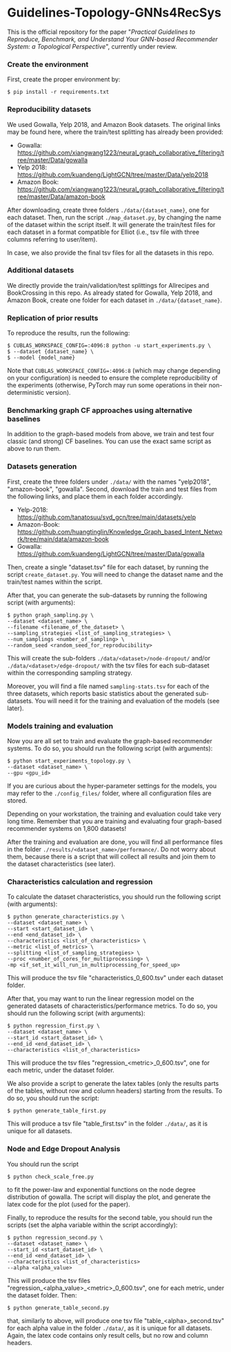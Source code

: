 # Guidelines-Topology-GNNs4RecSys

This is the official repository for the paper "_Practical Guidelines to Reproduce, Benchmark, and Understand Your GNN-based Recommender System: a Topological Perspective_", currently under review.

### Create the environment

First, create the proper environment by:

```
$ pip install -r requirements.txt
```

### Reproducibility datasets
We used Gowalla, Yelp 2018, and Amazon Book datasets. The original links may be found here, where the train/test splitting has already been provided:

- Gowalla: https://github.com/xiangwang1223/neural_graph_collaborative_filtering/tree/master/Data/gowalla
- Yelp 2018: https://github.com/kuandeng/LightGCN/tree/master/Data/yelp2018
- Amazon Book: https://github.com/xiangwang1223/neural_graph_collaborative_filtering/tree/master/Data/amazon-book

After downloading, create three folders ```./data/{dataset_name}```, one for each dataset. Then, run the script ```./map_dataset.py```, by changing the name of the dataset within the script itself. It will generate the train/test files for each dataset in a format compatible for Elliot (i.e., tsv file with three columns referring to user/item).

In case, we also provide the final tsv files for all the datasets in this repo.

### Additional datasets
We directly provide the train/validation/test splittings for Allrecipes and BookCrossing in this repo. As already stated for Gowalla, Yelp 2018, and Amazon Book, create one folder for each dataset in ```./data/{dataset_name}```.

### Replication of prior results
To reproduce the results, run the following:

```
$ CUBLAS_WORKSPACE_CONFIG=:4096:8 python -u start_experiments.py \
$ --dataset {dataset_name} \
$ --model {model_name} 
```
Note that ```CUBLAS_WORKSPACE_CONFIG=:4096:8``` (which may change depending on your configuration) is needed to ensure the complete reproducibility of the experiments (otherwise, PyTorch may run some operations in their non-deterministic version).

### Benchmarking graph CF approaches using alternative baselines
In addition to the graph-based models from above, we train and test four classic (and strong) CF baselines. You can use the exact same script as above to run them.

### Datasets generation
First, create the three folders under `./data/` with the names "yelp2018", "amazon-book", "gowalla". Second, download the train and test files from the following links, and place them in each folder accordingly. 

- Yelp-2018: https://github.com/tanatosuu/svd_gcn/tree/main/datasets/yelp
- Amazon-Book: https://github.com/huangtinglin/Knowledge_Graph_based_Intent_Network/tree/main/data/amazon-book
- Gowalla: https://github.com/kuandeng/LightGCN/tree/master/Data/gowalla

Then, create a single "dataset.tsv" file for each dataset, by running the script `create_dataset.py`. You will need to change the dataset name and the train/test names within the script.

After that, you can generate the sub-datasets by running the following script (with arguments):

```
$ python graph_sampling.py \
--dataset <dataset_name> \
--filename <filename_of_the_dataset> \
--sampling_strategies <list_of_sampling_strategies> \
--num_samplings <number_of_sampling> \
--random_seed <random_seed_for_reproducibility>
```

This will create the sub-folders ```./data/<dataset>/node-dropout/``` and/or ```./data/<dataset>/edge-dropout/``` with the tsv files for each sub-dataset within the corresponding sampling strategy. 

Moreover, you will find a file named ```sampling-stats.tsv``` for each of the three datasets, which reports basic statistics about the generated sub-datasets. You will need it for the training and evaluation of the models (see later).

### Models training and evaluation
Now you are all set to train and evaluate the graph-based recommender systems. To do so, you should run the following script (with arguments):

```
$ python start_experiments_topology.py \
--dataset <dataset_name> \
--gpu <gpu_id>
```

If you are curious about the hyper-parameter settings for the models, you may refer to the ```./config_files/``` folder, where all configuration files are stored.

Depending on your workstation, the training and evaluation could take very long time. Remember that you are training and evaluating four graph-based recommender systems on 1,800 datasets!

After the training and evaluation are done, you will find all performance files in the folder ```./results/<dataset_name>/performance/```. Do not worry about them, because there is a script that will collect all results and join them to the dataset characteristics (see later).

### Characteristics calculation and regression

To calculate the dataset characteristics, you should run the following script (with arguments):

```
$ python generate_characteristics.py \
--dataset <dataset_name> \
--start <start_dataset_id> \
--end <end_dataset_id> \
--characteristics <list_of_characteristics> \
--metric <list_of_metrics> \
--splitting <list_of_sampling_strategies> \
--proc <number_of_cores_for_multiprocessing> \
-mp <if_set_it_will_run_in_multiprocessing_for_speed_up>
```

This will produce the tsv file "characteristics_0_600.tsv" under each dataset folder.

After that, you may want to run the linear regression model on the generated datasets of characteristics/performance metrics. To do so, you should run the following script (with arguments):

```
$ python regression_first.py \
--dataset <dataset_name> \
--start_id <start_dataset_id> \
--end_id <end_dataset_id> \
--characteristics <list_of_characteristics>
```
This will produce the tsv files "regression_\<metric\>_0_600.tsv", one for each metric, under the dataset folder.

We also provide a script to generate the latex tables (only the results parts of the tables, without row and column headers) starting from the results. To do so, you should run the script:

```
$ python generate_table_first.py
```

This will produce a tsv file "table_first.tsv" in the folder ```./data/```, as it is unique for all datasets.

### Node and Edge Dropout Analysis

You should run the script 

```
$ python check_scale_free.py
```

to fit the power-law and exponential functions on the node degree distribution of gowalla. The script will display the plot, and generate the latex code for the plot (used for the paper).

Finally, to reproduce the results for the second table, you should run the scripts (set the alpha variable within the script accordingly):

```
$ python regression_second.py \
--dataset <dataset_name> \
--start_id <start_dataset_id> \
--end_id <end_dataset_id> \
--characteristics <list_of_characteristics>
--alpha <alpha_value>
```
This will produce the tsv files "regression_\<alpha_value\>_\<metric\>_0_600.tsv", one for each metric, under the dataset folder. Then:

```
$ python generate_table_second.py
```

that, similarly to above, will produce one tsv file "table_\<alpha\>_second.tsv" for each alpha value in the folder ```./data/```, as it is unique for all datasets. Again, the latex code contains only result cells, but no row and column headers.